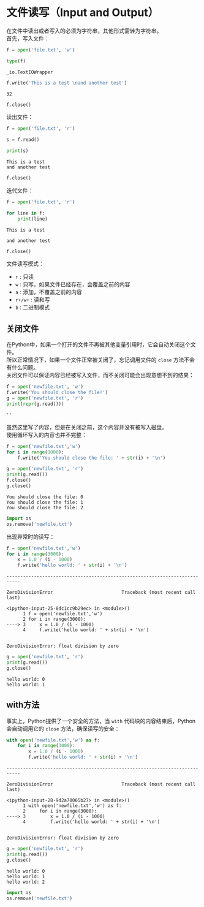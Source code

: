 
# 文件读写（Input and Output）  
在文件中读出或者写入的必须为字符串，其他形式需转为字符串。  
首先，写入文件：


```python
f = open('file.txt', 'w')
```


```python
type(f)
```




    _io.TextIOWrapper




```python
f.write('This is a test \nand another test')
```




    32




```python
f.close()
```

读出文件：


```python
f = open('file.txt', 'r')
```


```python
s = f.read()
```


```python
print(s)
```

    This is a test 
    and another test
    


```python
f.close()
```

迭代文件：


```python
f = open('file.txt', 'r')
```


```python
for line in f:
    print(line)
```

    This is a test 
    
    and another test
    


```python
f.close()
```

文件读写模式：  
* `r` : 只读
* `w` : 只写，如果文件已经存在，会覆盖之前的内容
* `a` : 添加，不覆盖之前的内容
* `r+/w+` : 读和写
* `b` : 二进制模式  

## 关闭文件  
在Python中，如果一个打开的文件不再被其他变量引用时，它会自动关闭这个文件。  
所以正常情况下，如果一个文件正常被关闭了，忘记调用文件的 `close` 方法不会有什么问题。  
关闭文件可以保证内容已经被写入文件，而不关闭可能会出现意想不到的结果：  


```python
f = open('newfile.txt', 'w')
f.write('You should close the file!')
g = open('newfile.txt', 'r')
print(repr(g.read()))
```

    ''
    

虽然这里写了内容，但是在关闭之前，这个内容并没有被写入磁盘。  
使用循环写入的内容也并不完整：


```python
f = open('newfile.txt','w')
for i in range(1000):
    f.write('You should close the file: ' + str(i) + '\n')

g = open('newfile.txt', 'r')
print(g.read())
f.close()
g.close()
```

    You should close the file: 0
    You should close the file: 1
    You should close the file: 2


```python
import os
os.remove('newfile.txt')
```

出现异常时的读写：


```python
f = open('newfile.txt','w')
for i in range(3000):
    x = 1.0 / (i - 1000)
    f.write('hello world: ' + str(i) + '\n')
```


    ---------------------------------------------------------------------------

    ZeroDivisionError                         Traceback (most recent call last)

    <ipython-input-25-8dc1cc9b29ec> in <module>()
          1 f = open('newfile.txt','w')
          2 for i in range(3000):
    ----> 3     x = 1.0 / (i - 1000)
          4     f.write('hello world: ' + str(i) + '\n')
    

    ZeroDivisionError: float division by zero



```python
g = open('newfile.txt', 'r')
print(g.read())
g.close()
```

    hello world: 0
    hello world: 1

    
    

## with方法  
事实上，Python提供了一个安全的方法，当 `with` 代码块的内容结束后，Python会自动调用它的 `close` 方法，确保读写的安全：


```python
with open('newfile.txt','w') as f:
    for i in range(3000):
        x = 1.0 / (i - 1000)
        f.write('hello world: ' + str(i) + '\n')
```


    ---------------------------------------------------------------------------

    ZeroDivisionError                         Traceback (most recent call last)

    <ipython-input-28-9d2a70065b27> in <module>()
          1 with open('newfile.txt','w') as f:
          2     for i in range(3000):
    ----> 3         x = 1.0 / (i - 1000)
          4         f.write('hello world: ' + str(i) + '\n')
    

    ZeroDivisionError: float division by zero



```python
g = open('newfile.txt', 'r')
print(g.read())
g.close()
```

    hello world: 0
    hello world: 1
    hello world: 2
    
    


```python
import os 
os.remove('newfile.txt')
```
